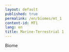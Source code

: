 ```yaml
---
layout: default
published: true
permalink: /en/biomes/mt_1
content-id: MT1
lang: en
title: Marine-Terrestrial 1
---
```


Biome
